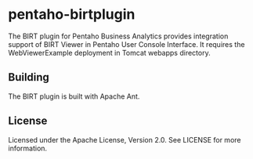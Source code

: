 pentaho-birtplugin
==================

The BIRT plugin for Pentaho Business Analytics provides integration support of BIRT Viewer  in Pentaho User Console Interface.
It requires the WebViewerExample deployment in Tomcat webapps directory.

Building
--------
The BIRT plugin is built with Apache Ant.

License
-------
Licensed under the Apache License, Version 2.0. See LICENSE for more information.
